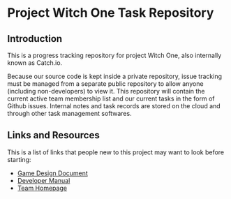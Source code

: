# Project Witch One Task Repository

## Introduction

This is a progress tracking repository for project Witch One, also internally known as Catch.io.

Because our source code is kept inside a private repository, issue tracking must be managed from a separate public repository to allow anyone (including non-developers) to view it.
This repository will contain the current active team membership list and our current tasks in the form of Github issues.
Internal notes and task records are stored on the cloud and through other task management softwares.

## Links and Resources

This is a list of links that people new to this project may want to look before starting:

- [Game Design Document](https://team-step.gitbook.io/witch-one-design-doc/)
- [Developer Manual](https://teamstep.github.io/catch.io-docs/index.html)
- [Team Homepage](https://teamstep.io/)
